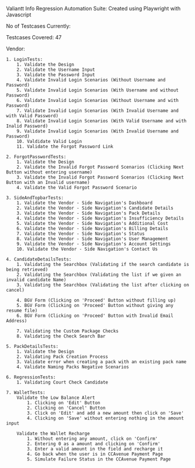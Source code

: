 Valiantt Info Regression Automation Suite:
    Created using Playwright with Javascript

No of Testcases Currently: 

Testcases Covered: 47

Vendor:

    1. LoginTests:
        1. Validate the Design
        2. Validate the Username Input
        3. Validate the Password Input
        4. Validate Invalid Login Scenarios (Without Username and Password)
        5. Validate Invalid Login Scenarios (With Username and without Password)
        6. Validate Invalid Login Scenarios (Without Username and with Password)
        7. Validate Invalid Login Scenarios (With Invalid Username and with Valid Password)
        8. Validate Invalid Login Scenarios (With Valid Username and with Inalid Password)
        9. Validate Invalid Login Scenarios (With Invalid Username and Password)
        10. Valdidate Valid Login
        11. Validate the Forgot Password Link

    2. ForgotPasswordTests:
        1. Validate the Design
        2. Validate the Invalid Forgot Password Scenarios (Clicking Next Button without entering username)
        3. Validate the Invalid Forgot Password Scenarios (Clicking Next Button with an Invalid username)
        4. Validate the Valid Forgot Password Scenario

    3. SideAndTopbarTests:
        1. Validate the Vendor - Side Navigation's Dashboard
        2. Validate the Vendor - Side Navigation's Candidate Details
        3. Validate the Vendor - Side Navigation's Pack Details
        4. Validate the Vendor - Side Navigation's Insufficiency Details
        5. Validate the Vendor - Side Navigation's Additional Cost
        6. Validate the Vendor - Side Navigation's Billing Details
        7. Validate the Vendor - Side Navigation's Status
        8. Validate the Vendor - Side Navigation's User Management
        9. Validate the Vendor - Side Navigation's Account Settings
        10. Validate the Vendor - Side Navigation's Contact Us

    4. CandidateDetailsTests:
        1. Validating the Searchbox (Validating if the search candidate is being retrieved)
        2. Validating the Searchbox (Validating the list if we given an invalid candidate Name)
        3. Validating the Searchbox (Validating the list after clicking on cancel)

        4. BGV Form (Clicking on 'Proceed' Button without filling up)
        5. BGV Form (Clicking on 'Proceed' Button without giving any resume file)
        6. BGV Form (Clicking on 'Proceed' Button with Invalid Email Address)

        7. Validating the Custom Package Checks
        8. Validating the Check Search Bar

    5. PackDetailsTests:
        1. Validate the Design
        2. Validating Pack Creation Process
        3. Validate error when creating a pack with an existing pack name
        4. Validate Naming Packs Negative Scenarios
    
    6. RegressionTests:
        1. Validating Court Check Candidate

    7. WalletTests:
        Validate the Low Balance Alert
            1. Clicking on 'Edit' Button
            2. Clicking on 'Cancel' Button
            3. Click on 'Edit' and add a new amount then click on 'Save'
            4. Clicking on 'Save' without entering nothing in the amount input

        Validate the Wallet Recharge
            1. Without entering any amount, click on 'Confirm'
            2. Entering 0 as a amount and clicking on 'Confirm'
            3. Enter a valid amount in the field and recharge it
            4. Go back when the user is in CCAvenue Payment Page
            5. Simulate Failure Status in the CCAvenue Payment Page
